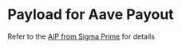 # Payload for Aave Payout

Refer to the [AIP from Sigma Prime](https://github.com/sigp/aip/blob/sigp-AIP/content/aips/81F25C6DC371-AIP-SIGP.md) for details
